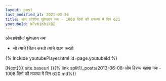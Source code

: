 ```yaml
---
layout: post
last_modified_at: 2021-03-30
title: ओम प्रवेशीनां गुहेपलाय नमः - 1008 दिनों की तपस्या में दिन 621
youtubeId: WPvKiKhikBI
---
```

 
 
 ओम प्रवेशीनां गुहेपलाय नमः  
 
 -  जो त्याचे चिंतन करतो त्यांचे रक्षण करतो 
 
  
 
  
 
 
 
 
 
 


{% include youtubePlayer.html id=page.youtubeId %}
 
[Next]({{ site.baseurl }}{% link  split1/_posts/2013-06-08-ओम हिरण्य बहावा नमः - 1008 दिनों की तपस्या में दिन 620.md%})
 

